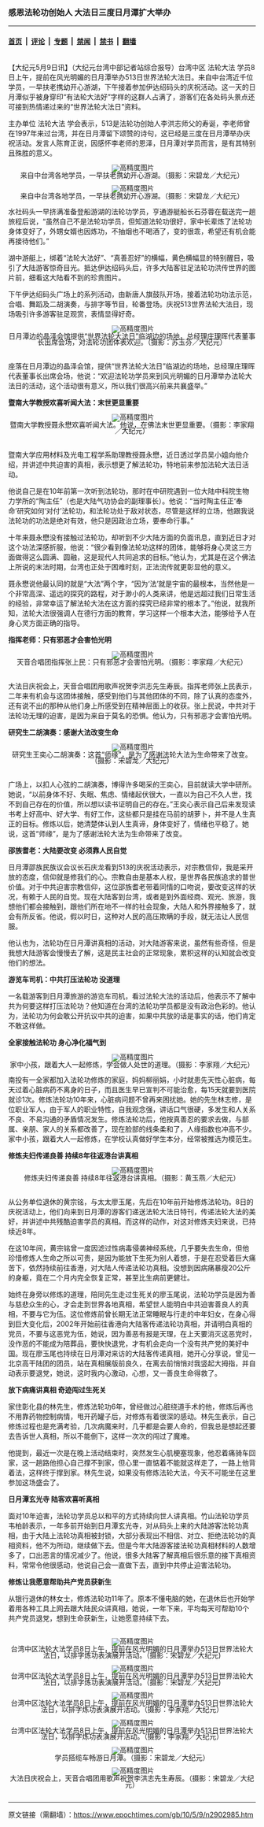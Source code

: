 ### 感恩法轮功创始人   大法日三度日月潭扩大举办

---

#### [首页](../../../..?n2902985) &nbsp;|&nbsp; [评论](../../../../../epoch-comment?n2902985) &nbsp;|&nbsp; [专题](../../../../../epoch-special?n2902985) &nbsp;|&nbsp; [禁闻](../../../../../epoch-news?n2902985) &nbsp;|&nbsp; [禁书](../../../../../books?n2902985) &nbsp;|&nbsp; [翻墙](https://github.com/gfw-breaker/nogfw/blob/master/README.md?n2902985)


<div class="column" id="artbody" itemprop="articleBody">
 <!-- article content begin -->
 <p>
  【大纪元5月9日讯】（大纪元台湾中部记者站综合报导）台湾中区
  <ok href="https://www.epochtimes.com/gb/tag/%E6%B3%95%E8%BD%AE%E5%A4%A7%E6%B3%95.html">
   法轮大法
  </ok>
  学员8日上午，提前在风光明媚的日月潭举办513日世界法轮大法日。来自中台湾近千位学员，一早扶老携幼开心游湖，下午接着参加伊达绍码头的庆祝活动。这一天的日月潭似乎被身穿印“有法轮大法好”字样的这群人占满了，游客们在各处码头景点还可接到热情递过来的“世界法轮大法日”资料。
 </p>
 <p>
  主办单位
  <ok href="https://www.epochtimes.com/gb/tag/%E6%B3%95%E8%BD%AE%E5%A4%A7%E6%B3%95.html">
   法轮大法
  </ok>
  学会表示，513是法轮功创始人李洪志师父的寿诞，李老师曾在1997年来过台湾，并在日月潭留下颂赞的诗句，这已经是三度在日月潭举办庆祝活动。发言人陈育正说，因感怀李老师的恩泽，日月潭对学员而言，是有其特别且殊胜的意义。
 </p>
 <p>
  <!--image v 1.0-->
 </p>
 <div style="line-height: 90%; text-align: center;">
  <ok href=" https://i.epochtimes.com/assets/uploads/2014/12/1005090729252238-450x300.jpg" rel="noreferrer noopener" target="_blank">
   <img alt="" class="size-medium wp-image-7636286" src="https://i.epochtimes.com/assets/uploads/2014/12/1005090729252238-450x300.jpg" title=""/>
  </ok>
  <img alt="高精度图片" border="0" src="//www.epochtimes.com/images/highRes.jpg">
   <br/>
   <span class="bn12">
    来自中台湾各地学员，一早扶老携幼开心游湖。（摄影：宋碧龙／大纪元）
   </span>
  </img>
 </div>
 <p>
  <!-- -->
 </p>
 <p>
  <!--image v 1.0-->
 </p>
 <div style="line-height: 90%; text-align: center;">
  <ok href=" https://i.epochtimes.com/assets/uploads/2014/12/1005090729282238-450x300.jpg" rel="noreferrer noopener" target="_blank">
   <img alt="" class="size-medium wp-image-7636287" src="https://i.epochtimes.com/assets/uploads/2014/12/1005090729282238-450x300.jpg" title=""/>
  </ok>
  <img alt="高精度图片" border="0" src="//www.epochtimes.com/images/highRes.jpg">
   <br/>
   <span class="bn12">
    来自中台湾各地学员，一早扶老携幼开心游湖。（摄影：宋碧龙／大纪元）
   </span>
  </img>
 </div>
 <p>
  <!-- -->
 </p>
 <p>
  水社码头一早挤满准备登船游湖的法轮功学员，亨通游艇船长石芬蓉在载送完一趟旅程后说，“虽然自己不是法轮功学员，但知道法轮功很好，家中长辈炼了法轮功身体变好了，外甥女婿也因炼功，不抽烟也不喝酒了，变的很乖，希望还有机会能再接待他们。”
 </p>
 <p>
  湖中游艇上，绑着“法轮大法好”、“真善忍好”的横幅，黄色横幅显的特别醒目，吸引了大陆游客惊奇目光。抵达伊达绍码头后，许多大陆客驻足法轮功洪传世界的图片前，细看这大陆看不到的珍贵图片。
 </p>
 <p>
  下午伊达绍码头广场上的系列活动，由新唐人旗鼓队开场，接着法轮功功法示范，合唱、舞蹈及二胡演奏，与排字等节目，轮番登场。庆祝513世界法轮大法日，现场吸引许多游客驻足观赏，表情显得好奇。
  <br/>
  <!--image v 1.0-->
 </p>
 <div style="line-height: 90%; text-align: center;">
  <ok href=" https://i.epochtimes.com/assets/uploads/2014/12/1005090752122238.jpg" rel="noreferrer noopener" target="_blank">
   <img alt="" class="size-medium wp-image-7636288" src="https://i.epochtimes.com/assets/uploads/2014/12/1005090752122238.jpg" title=""/>
  </ok>
  <img alt="高精度图片" border="0" src="//www.epochtimes.com/images/highRes.jpg">
   <br/>
   <span class="bn12">
    日月潭边的晶泽会馆提供“世界法轮大法日”临湖边的场地，总经理庄理晖代表董事长出席会场，对法轮功团体表欢迎。（摄影：苏玉芬／大纪元）
   </span>
  </img>
 </div>
 <p>
  <!-- -->
  <br/>
  座落在日月潭边的晶泽会馆，提供“世界法轮大法日”临湖边的场地，总经理庄理晖代表董事长出席会场，他说：“欢迎法轮功学员来到风光明媚的日月潭举办法轮大法日的活动，这个活动很有意义，所以我们很高兴前来共襄盛举。”
 </p>
 <p>
  <b>
   暨南大学教授欢喜听闻大法：末世更显重要
  </b>
  <br/>
  <!--image v 1.0-->
 </p>
 <div style="line-height: 90%; text-align: center;">
  <ok href=" https://i.epochtimes.com/assets/uploads/2014/12/1005090741102238-450x475.jpg" rel="noreferrer noopener" target="_blank">
   <img alt="" class="size-medium wp-image-7636289" src="https://i.epochtimes.com/assets/uploads/2014/12/1005090741102238-450x475.jpg" title=""/>
  </ok>
  <img alt="高精度图片" border="0" src="//www.epochtimes.com/images/highRes.jpg">
   <br/>
   <span class="bn12">
    暨南大学教授聂永懋欢喜听闻大法。他说，在佛法末世更显重要。（摄影：李家翔／大纪元）
   </span>
  </img>
 </div>
 <p>
  <!-- -->
  <br/>
  暨南大学应用材料及光电工程学系助理教授聂永懋，近日透过学员吴小姐向他介绍，并讲述中共迫害的真相，表示想更了解法轮功，特地前来参加法轮大法日活动。
 </p>
 <p>
  他说自己是在10年前第一次听到法轮功，那时在中研院遇到一位大陆中科院生物力学所的“陶主任”（也是大陆气功协会的副理事长）。他说：“当时陶主任正‘奉命’研究如何‘对付’法轮功，和法轮功处于敌对状态，尽管是这样的立场，他跟我说法轮功的功法是绝对有效，他只是因政治立场，要奉命行事。”
 </p>
 <p>
  十年来聂永懋没有接触过法轮功，却听到不少大陆方面的负面讯息，直到近日才对这个功法深感折服，他说：“很少看到像法轮功这样的团体，能够将身心灵这三方面做得这么圆满、圆融，这是现代人共同追求的目标。”他认为，尤其是在这个佛法上所说的末法时期，台湾也正处于困难时刻，正法流传就更彰显他的意义。
 </p>
 <p>
  聂永懋说他最认同的就是“大法”两个字，“因为‘法’就是宇宙的最根本，当然他是一个非常高深、遥远的探究的路程，对于渺小的人类来讲，他是远超过我们日常生活的经验，非常幸运了解法轮大法在这方面的探究已经非常的根本了。”他说，就我所知，法轮大法很强调人在德行方面的教育，学习这样一个根本大法，能够给予人在身心灵方面正确的指导。
 </p>
 <p>
  <b>
   指挥老师：只有邪恶才会害怕光明
  </b>
  <br/>
  <!--image v 1.0-->
 </p>
 <div style="line-height: 90%; text-align: center;">
  <ok href=" https://i.epochtimes.com/assets/uploads/2014/12/1005090741122238-450x582.jpg" rel="noreferrer noopener" target="_blank">
   <img alt="" class="size-medium wp-image-7636290" src="https://i.epochtimes.com/assets/uploads/2014/12/1005090741122238-450x582.jpg" title=""/>
  </ok>
  <img alt="高精度图片" border="0" src="//www.epochtimes.com/images/highRes.jpg">
   <br/>
   <span class="bn12">
    天音合唱团指挥张上民：只有邪恶才会害怕光明。（摄影：李家翔／大纪元）
   </span>
  </img>
 </div>
 <p>
  <!-- -->
  <br/>
  大法日庆祝会上，天音合唱团用歌声祝贺李洪志先生寿辰。指挥老师张上民表示，二年来有机会与这团体接触，感受到他们与其他团体的不同，除了认真的态度外，还有说不出的那种从他们身上所感受到在精神层面上的收获。张上民说，中共对于法轮功无理的迫害，是因为来自于莫名的恐惧。他认为，只有邪恶才会害怕光明。
 </p>
 <p>
  <b>
   研究生二胡演奏：感谢大法改变生命
  </b>
  <br/>
  <!--image v 1.0-->
 </p>
 <div style="line-height: 90%; text-align: center;">
  <ok href=" https://i.epochtimes.com/assets/uploads/2014/12/1005090741092238.jpg" rel="noreferrer noopener" target="_blank">
   <img alt="" class="size-medium wp-image-7636291" src="https://i.epochtimes.com/assets/uploads/2014/12/1005090741092238.jpg" title=""/>
  </ok>
  <img alt="高精度图片" border="0" src="//www.epochtimes.com/images/highRes.jpg">
   <br/>
   <span class="bn12">
    研究生王奕心二胡演奏：这首“师缘”，是为了感谢法轮大法为生命带来了改变。（摄影：宋碧龙／大纪元）
   </span>
  </img>
 </div>
 <p>
  <!-- -->
  <br/>
  广场上，以扣人心弦的二胡演奏，博得许多喝采的王奕心，目前就读大学中研所。她说，“以前身体不好、失眠、焦虑、情绪起伏很大，一直以为自己不久人世，找不到自己存在的价值，所以想以读书证明自己的存在。”王奕心表示自己后来发现读书考上好高中、好大学、有好工作，这些都只是挂在马前的胡萝卜，并不是人生真正的目标。修炼以后，她清楚体认到人生真谛，身体变好了，情绪也平稳了。她说，这首“师缘”，是为了感谢法轮大法为生命带来了改变。
 </p>
 <p>
  <b>
   邵族耆老：大陆要改变  必须靠人民自觉
  </b>
 </p>
 <p>
  日月潭邵族民族议会议长石庆龙看到513的庆祝活动表示，对宗教信仰，我是采开放的态度，信仰就是修我们的心。宗教自由是基本人权，是世界各民族追求的普世价值。对于中共迫害宗教信仰，这位邵族耆老带着同情的口吻说，要改变这样的状况，有赖于人民的自觉。现在大陆客到台湾，或者是到外面经商、观光、旅游，我想他们都会接触到，跟他们所在地不一样的社会现象，大陆人和外界接触多了，就会有所反省。他说，假以时日，这种对人民的高压欺瞒的手段，就无法让人民信服。
 </p>
 <p>
  他认也为，法轮功在日月潭讲真相的活动，对大陆游客来说，虽然有些奇怪，但是我想大陆游客会慢慢去了解，这是民主社会的正常现象，累积这样的认知就会改变他们的想法。
 </p>
 <p>
  <b>
   游览车司机：中共打压法轮功  没道理
  </b>
 </p>
 <p>
  一名载游客到日月潭旅游的游览车司机，看过法轮大法的活动后，他表示不了解中共为何要这样打压法轮功？他知道在台湾的法轮功学员都是没有政治色彩的。他认为，法轮功为何会敢公开抗议中共的迫害，如果中共放的话是事实的话，他们肯定不敢这样做。
 </p>
 <p>
  <b>
   全家接触法轮功  身心净化福气到
  </b>
  <br/>
  <!--image v 1.0-->
 </p>
 <div style="line-height: 90%; text-align: center;">
  <ok href=" https://i.epochtimes.com/assets/uploads/2014/12/1005090752102238-450x275.jpg" rel="noreferrer noopener" target="_blank">
   <img alt="" class="size-medium wp-image-7636292" src="https://i.epochtimes.com/assets/uploads/2014/12/1005090752102238-450x275.jpg" title=""/>
  </ok>
  <img alt="高精度图片" border="0" src="//www.epochtimes.com/images/highRes.jpg">
   <br/>
   <span class="bn12">
    家中小孩，跟着大人一起修炼，学会做人处世的道理。（摄影：李家翔／大纪元）
   </span>
  </img>
 </div>
 <p>
  <!-- -->
 </p>
 <p>
  南投有一全家都加入法轮功修炼的家庭，妈妈柳丽娟，小时就患先天性心脏病，每天过着心脏病药不离身的日子，而且医生早已宣判不可能治愈，每15天就要到医院就诊1次。修炼法轮功10年来，心脏病问题不曾再来困扰她。她的先生林志修，是位职业军人，由于军人的职业特性，自我观念强，讲话口气很硬，多发生和人关系不良、不易沟通的矛盾情况发生。修炼法轮功后，他按真善忍的要求去做，与部属、亲朋、家人的关系都改善了，现在脸部的线条柔和了，人缘指数也冲高不少。家中小孩，跟着大人一起修炼，在学校认真做好学生本分，经常被推选为模范生。
 </p>
 <p>
  <b>
   修炼夫妇传递良善   持续8年往返港台讲真相
  </b>
  <br/>
  <!--image v 1.0-->
 </p>
 <div style="line-height: 90%; text-align: center;">
  <ok href=" https://i.epochtimes.com/assets/uploads/2014/12/1005090752112238-450x356.jpg" rel="noreferrer noopener" target="_blank">
   <img alt="" class="size-medium wp-image-7636293" src="https://i.epochtimes.com/assets/uploads/2014/12/1005090752112238-450x356.jpg" title=""/>
  </ok>
  <img alt="高精度图片" border="0" src="//www.epochtimes.com/images/highRes.jpg">
   <br/>
   <span class="bn12">
    修炼夫妇传递良善   持续8年往返港台讲真相。（摄影：黄玉燕／大纪元）
   </span>
  </img>
 </div>
 <p>
  <!-- -->
  <br/>
  从公务单位退休的黄宗铭，与太太廖玉尾，先后在10年前开始修炼法轮功。8日的庆祝活动上，他们向来到日月潭的游客们递送法轮大法日特刊，传递法轮大法的美好，并讲述中共残酷迫害学员的真相。而这样的动作，对这对修炼夫妇来说，已持续近8年。
 </p>
 <p>
  在这10年间，黄宗铭曾一度因滤过性病毒侵袭神经系统，几乎要失去生命，但他珍惜修炼人生命之所以可贵，是因为能放下生死为别人着想，于是在忍受着巨大痛苦下，依然持续前往香港，对大陆人传递法轮功真相。没想到因病痛暴瘦20公斤的身躯，竟在二个月内完全恢复正常，甚至比生病前更健壮。
 </p>
 <p>
  始终在身旁以修炼的道理，陪同先生走过生死关的廖玉尾说，法轮功学员是因为善与慈悲众生的心，才会走到世界各地真相，希望世人能明白中共迫害善良人的真相，不要与它为伍。这位修炼前曾长期无法正常睡眠与行走的中年妇女，在身心得到巨大变化后，2002年开始前往香港向大陆客传递法轮功真相，并请明白真相的党员，不要与这恶党为伍，她说，因为善恶有报是天理，在上天要消灭这恶党时，没作恶的不能成为陪葬品，要快快退党，才有机会走向一个没有共产党的美好中国。现在廖玉尾也持续在日月潭对来访的大陆客传递真相，她开心分享说，曾见一北京高干陆团的团员，站在真相展版前良久，在离去前悄悄对我竖起大拇指，并自动表示要退党，她说，这时我内心激动，心想，又一善良生命得救了。
 </p>
 <p>
  <b>
   放下病痛讲真相  奇迹闯过生死关
  </b>
 </p>
 <p>
  家住彰化县的林先生，修炼法轮功6年，曾经做过心脏绕道手术的他，修炼后再也不用靠药物控制病情，甩开药罐子后，对修炼有着很深的感动。林先生表示，自己修炼过程也是充满考验，几次病魔来时，几乎都是会要人命的，但我总是想起还要去告诉世人真相，所以不能倒下，这样一次次的闯过了魔难。
 </p>
 <p>
  他提到，最近一次是在晚上活动结束时，突然发生心肌梗塞现象，他忍着痛骑车回家，这一趟路他担心自己撑不到家，但心里一直惦着不能就这样走了，一路上他背着法，这样终于撑到家。林先生说，如果没有修炼法轮大法，今天不可能坐在这里参加这场盛会了。
 </p>
 <p>
  <b>
   日月潭玄光寺  陆客欢喜听真相
  </b>
 </p>
 <p>
  面对10年迫害，法轮功学员总以和平的方式持续向世人讲真相。竹山法轮功学员韦柏龄表示，一年多前开始到日月潭玄光寺，对从码头上来的大陆游客法轮功真相，由于大陆上法轮功真相被封锁，大部分表现出不相信、对立、拒绝法轮功的真相资料，他不为所动，继续做下去。但是今年大陆游客接法轮功真相材料的人数增多了，口出恶言的情况减少了。他说，很多大陆客了解真相后很乐意的接下真相资料，常常令他很感动，他说自己会一直做下去，直到中共停止迫害法轮功。
 </p>
 <p>
  <b>
   修炼让我愿意帮助共产党员获新生
  </b>
 </p>
 <p>
  从银行退休的林女士，修炼法轮功11年了。原本不懂电脑的她，在退休后也开始学着用各种工具上网去跟大陆民众讲真相，她说，一年下来，平均每天可帮助10个共产党员退党，想到生命获新生，让她愿意持续下去。
  <font color="#ffffff">
   (http://www.dajiyuan.com)
  </font>
 </p>
 <p>
  <!--image v 1.0-->
 </p>
 <div style="line-height: 90%; text-align: center;">
  <ok href=" https://i.epochtimes.com/assets/uploads/2014/12/1005090729262238-450x300.jpg" rel="noreferrer noopener" target="_blank">
   <img alt="" class="size-medium wp-image-7636294" src="https://i.epochtimes.com/assets/uploads/2014/12/1005090729262238-450x300.jpg" title=""/>
  </ok>
  <img alt="高精度图片" border="0" src="//www.epochtimes.com/images/highRes.jpg">
   <br/>
   <span class="bn12">
    台湾中区法轮大法学员8日上午，提前在风光明媚的日月潭举办513日世界法轮大法日，以排字炼功表演展开活动。（摄影：宋碧龙／大纪元)
   </span>
  </img>
 </div>
 <p>
  <!-- -->
  <!--image v 1.0-->
 </p>
 <div style="line-height: 90%; text-align: center;">
  <ok href=" https://i.epochtimes.com/assets/uploads/2014/12/1005090729272238-450x254.jpg" rel="noreferrer noopener" target="_blank">
   <img alt="" class="size-medium wp-image-7636295" src="https://i.epochtimes.com/assets/uploads/2014/12/1005090729272238-450x254.jpg" title=""/>
  </ok>
  <img alt="高精度图片" border="0" src="//www.epochtimes.com/images/highRes.jpg">
   <br/>
   <span class="bn12">
    台湾中区法轮大法学员8日上午，提前在风光明媚的日月潭举办513日世界法轮大法日，以排字炼功表演展开活动。（摄影：宋碧龙／大纪元)
   </span>
  </img>
 </div>
 <p>
  <!-- -->
 </p>
 <p>
  <!--image v 1.0-->
 </p>
 <div style="line-height: 90%; text-align: center;">
  <ok href=" https://i.epochtimes.com/assets/uploads/2014/12/1005090741112238-450x298.jpg" rel="noreferrer noopener" target="_blank">
   <img alt="" class="size-medium wp-image-7636296" src="https://i.epochtimes.com/assets/uploads/2014/12/1005090741112238-450x298.jpg" title=""/>
  </ok>
  <img alt="高精度图片" border="0" src="//www.epochtimes.com/images/highRes.jpg">
   <br/>
   <span class="bn12">
    台湾中区法轮大法学员8日上午，提前在风光明媚的日月潭举办513日世界法轮大法日，以排字炼功表演展开活动。（摄影：李家翔／大纪元）
   </span>
  </img>
 </div>
 <p>
  <!-- -->
  <!--image v 1.0-->
 </p>
 <div style="line-height: 90%; text-align: center;">
  <ok href=" https://i.epochtimes.com/assets/uploads/2014/12/1005090741132238-450x240.jpg" rel="noreferrer noopener" target="_blank">
   <img alt="" class="size-medium wp-image-7636297" src="https://i.epochtimes.com/assets/uploads/2014/12/1005090741132238-450x240.jpg" title=""/>
  </ok>
  <img alt="高精度图片" border="0" src="//www.epochtimes.com/images/highRes.jpg">
   <br/>
   <span class="bn12">
    台湾中区法轮大法学员8日上午，提前在风光明媚的日月潭举办513日世界法轮大法日，以排字炼功表演展开活动。（摄影：李家翔／大纪元）
   </span>
  </img>
 </div>
 <p>
  <!-- -->
 </p>
 <p>
  <!--image v 1.0-->
 </p>
 <div style="line-height: 90%; text-align: center;">
  <ok href=" https://i.epochtimes.com/assets/uploads/2014/12/1005090729292238-450x300.jpg" rel="noreferrer noopener" target="_blank">
   <img alt="" class="size-medium wp-image-7636298" src="https://i.epochtimes.com/assets/uploads/2014/12/1005090729292238-450x300.jpg" title=""/>
  </ok>
  <img alt="高精度图片" border="0" src="//www.epochtimes.com/images/highRes.jpg">
   <br/>
   <span class="bn12">
    学员搭缆车畅游日月潭。（摄影：宋碧龙／大纪元）
   </span>
  </img>
 </div>
 <p>
  <!-- -->
 </p>
 <p>
  <!--image v 1.0-->
 </p>
 <div style="line-height: 90%; text-align: center;">
  <ok href=" https://i.epochtimes.com/assets/uploads/2014/12/1005120519592165-450x300.jpg" rel="noreferrer noopener" target="_blank">
   <img alt="" class="size-medium wp-image-7636299" src="https://i.epochtimes.com/assets/uploads/2014/12/1005120519592165-450x300.jpg" title=""/>
  </ok>
  <img alt="高精度图片" border="0" src="//www.epochtimes.com/images/highRes.jpg">
   <br/>
   <span class="bn12">
    大法日庆祝会上，天音合唱团用歌声祝贺李洪志先生寿辰。（摄影：宋碧龙／大纪元）
   </span>
  </img>
 </div>
 <p>
  <!-- -->
 </p>
 <p>
  <!-- article content end -->
 </p>
</div>


---

原文链接（需翻墙）：https://www.epochtimes.com/gb/10/5/9/n2902985.htm